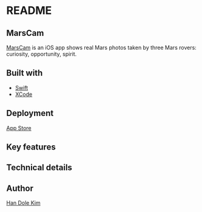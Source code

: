 # README
## MarsCam
[MarsCam](https://apps.apple.com/us/app/marscam/id1454287204) is an iOS app shows real Mars photos taken by three Mars rovers: curiosity, opportunity, spirit.

## Built with
* [Swift]()
* [XCode]()

## Deployment
[App Store]()

## Key features

## Technical details

## Author
[Han Dole Kim](https://handolekim.com)

